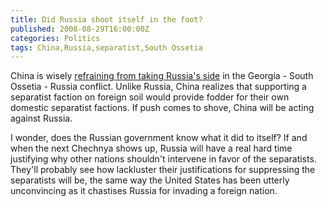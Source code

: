 ```yaml
---
title: Did Russia shoot itself in the foot?
published: 2008-08-29T16:00:00Z
categories: Politics
tags: China,Russia,separatist,South Ossetia
---
```


<p>
China is wisely <a href="http://afp.google.com/article/ALeqM5guAa5jCMIWCy-SMYWZY4-0451p5w">refraining from taking Russia's side</a> in the Georgia - South Ossetia - Russia conflict.  Unlike Russia, China realizes that supporting a separatist faction on foreign soil would provide fodder for their own domestic separatist factions.  If push comes to shove, China will be acting against Russia.
</p>

<p>
I wonder, does the Russian government know what it did to itself?  If and when the next Chechnya shows up, Russia will have a real hard time justifying why other nations shouldn't intervene in favor of the separatists.  They'll probably see how lackluster their justifications for suppressing the separatists will be, the same way the United States has been utterly unconvincing as it chastises Russia for invading a foreign nation.
</p>

